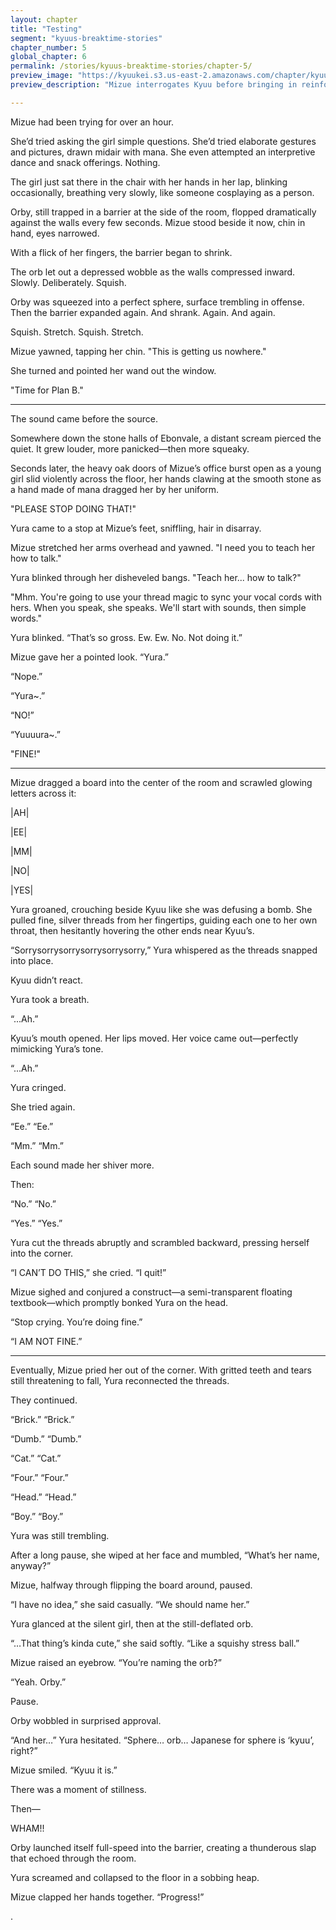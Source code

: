 ```yaml
---
layout: chapter
title: "Testing"
segment: "kyuus-breaktime-stories"
chapter_number: 5
global_chapter: 6
permalink: /stories/kyuus-breaktime-stories/chapter-5/
preview_image: "https://kyuukei.s3.us-east-2.amazonaws.com/chapter/kyuu/5.png"
preview_description: "Mizue interrogates Kyuu before bringing in reinforcements"

---
```

Mizue had been trying for over an hour.

She’d tried asking the girl simple questions. She’d tried elaborate gestures and pictures, drawn midair with mana. She even attempted an interpretive dance and snack offerings. Nothing.

The girl just sat there in the chair with her hands in her lap, blinking occasionally, breathing very slowly, like someone cosplaying as a person.

Orby, still trapped in a barrier at the side of the room, flopped dramatically against the walls every few seconds. Mizue stood beside it now, chin in hand, eyes narrowed.

With a flick of her fingers, the barrier began to shrink.

The orb let out a depressed wobble as the walls compressed inward. Slowly. Deliberately. Squish.

Orby was squeezed into a perfect sphere, surface trembling in offense. Then the barrier expanded again. And shrank. Again. And again.

Squish. Stretch. Squish. Stretch.

Mizue yawned, tapping her chin. "This is getting us nowhere."

She turned and pointed her wand out the window.

"Time for Plan B."

- - -

The sound came before the source.

Somewhere down the stone halls of Ebonvale, a distant scream pierced the quiet. It grew louder, more panicked—then more squeaky.

Seconds later, the heavy oak doors of Mizue’s office burst open as a young girl slid violently across the floor, her hands clawing at the smooth stone as a hand made of mana dragged her by her uniform.

"PLEASE STOP DOING THAT!"

Yura came to a stop at Mizue’s feet, sniffling, hair in disarray.

Mizue stretched her arms overhead and yawned. "I need you to teach her how to talk."

Yura blinked through her disheveled bangs. "Teach her... how to talk?"

"Mhm. You're going to use your thread magic to sync your vocal cords with hers. When you speak, she speaks. We'll start with sounds, then simple words."

Yura blinked. “That’s so gross. Ew. Ew. No. Not doing it.”

Mizue gave her a pointed look. “Yura.”

“Nope.”

“Yura~.”

“NO!”

“Yuuuura~.”

"FINE!"

- - -

Mizue dragged a board into the center of the room and scrawled glowing letters across it:

|AH|

|EE|

|MM|

|NO|

|YES|

Yura groaned, crouching beside Kyuu like she was defusing a bomb. She pulled fine, silver threads from her fingertips, guiding each one to her own throat, then hesitantly hovering the other ends near Kyuu’s.

“Sorrysorrysorrysorrysorrysorry,” Yura whispered as the threads snapped into place.

Kyuu didn’t react.

Yura took a breath.

“...Ah.”

Kyuu’s mouth opened. Her lips moved. Her voice came out—perfectly mimicking Yura’s tone.

“...Ah.”

Yura cringed.

She tried again.

“Ee.”
“Ee.”

“Mm.”
“Mm.”

Each sound made her shiver more.

Then:

“No.”
“No.”

“Yes.”
“Yes.”

Yura cut the threads abruptly and scrambled backward, pressing herself into the corner.

“I CAN’T DO THIS,” she cried. “I quit!”

Mizue sighed and conjured a construct—a semi-transparent floating textbook—which promptly bonked Yura on the head.

“Stop crying. You’re doing fine.”

“I AM NOT FINE.”

- - -

Eventually, Mizue pried her out of the corner. With gritted teeth and tears still threatening to fall, Yura reconnected the threads.

They continued.

“Brick.”
“Brick.”

“Dumb.”
“Dumb.”

“Cat.”
“Cat.”

“Four.”
“Four.”

“Head.”
“Head.”

“Boy.”
“Boy.”

Yura was still trembling.

After a long pause, she wiped at her face and mumbled, “What’s her name, anyway?”

Mizue, halfway through flipping the board around, paused.

“I have no idea,” she said casually. “We should name her.”

Yura glanced at the silent girl, then at the still-deflated orb.

“…That thing’s kinda cute,” she said softly. “Like a squishy stress ball.”

Mizue raised an eyebrow. “You’re naming the orb?”

“Yeah. Orby.”

Pause.

Orby wobbled in surprised approval.

“And her…” Yura hesitated. “Sphere… orb… Japanese for sphere is ‘kyuu’, right?”

Mizue smiled. “Kyuu it is.”

There was a moment of stillness.

Then—

WHAM!!

Orby launched itself full-speed into the barrier, creating a thunderous slap that echoed through the room.

Yura screamed and collapsed to the floor in a sobbing heap.

Mizue clapped her hands together. “Progress!”


.
